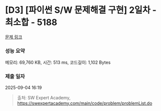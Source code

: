 # [D3] [파이썬 S/W 문제해결 구현] 2일차 - 최소합 - 5188 

[문제 링크](https://swexpertacademy.com/main/code/problem/problemDetail.do?contestProbId=AWTtlrlKeDcDFAVT) 

### 성능 요약

메모리: 69,760 KB, 시간: 513 ms, 코드길이: 1,102 Bytes

### 제출 일자

2025-09-04 16:19



> 출처: SW Expert Academy, https://swexpertacademy.com/main/code/problem/problemList.do